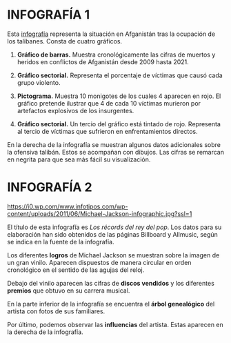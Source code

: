 # INFOGRAFÍA 1


Esta [infografía](https://boyaca7dias.com.co/wp-content/uploads/2021/07/Afganista%CC%81n_re%CC%81cord_de_vi%CC%81ctimas_civiles_tras_el_inicio_de_la_retirada-1486x1536.jpg) representa la situación en Afganistán tras la ocupación de los talibanes. Consta de cuatro gráficos.

1. **Gráfico de barras.** Muestra cronológicamente las cifras de muertos y heridos en conflictos de Afganistán desde 2009 hasta 2021.

2. **Gráfico sectorial.** Representa el porcentaje de víctimas que causó cada grupo violento.

3. **Pictograma.** Muestra 10 monigotes de los cuales 4 aparecen en rojo. El gráfico pretende ilustrar que 4 de cada 10 víctimas murieron por artefactos explosivos de los insurgentes. 

4. **Gráfico sectorial.** Un tercio del gráfico está tintado de rojo. Representa al tercio de víctimas que sufrieron en enfrentamientos directos.

En la derecha de la infografía se muestran algunos datos adicionales sobre la ofensiva talibán. Estos se acompañan con dibujos. Las cifras se remarcan en negrita para que sea más fácil su visualización. 

# INFOGRAFÍA 2


https://i0.wp.com/www.infotipos.com/wp-content/uploads/2011/06/Michael-Jackson-infographic.jpg?ssl=1

El título de esta infografía es *Los récords del rey del pop*. Los datos para su elaboración han sido obtenidos de las páginas Billboard y Allmusic, según se indica en la fuente de la infografía.

Los diferentes **logros** de Michael Jackson se muestran sobre la imagen de un gran vinilo. Aparecen dispuestos de manera circular en orden cronológico en el sentido de las agujas del reloj.

Debajo del vinilo aparecen las cifras de **discos vendidos** y los diferentes **premios** que obtuvo en su carrera musical.

En la parte inferior de la infografía se encuentra el **árbol genealógico** del artista con fotos de sus familiares.

Por último, podemos observar las **influencias** del artista. Estas aparecen en la derecha de la infografía.
